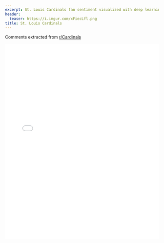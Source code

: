 ```yaml
---
excerpt: St. Louis Cardinals fan sentiment visualized with deep learning.
header:
  teaser: https://i.imgur.com/xFiecLfl.png
title: St. Louis Cardinals
---
```


Comments extracted from [r/Cardinals](https://reddit.com/r/Cardinals)
<iframe id="igraph" scrolling="no" style="border:none;" seamless="seamless" src="/plots/MLB/STL.html" height="640" width="100%"></iframe>
